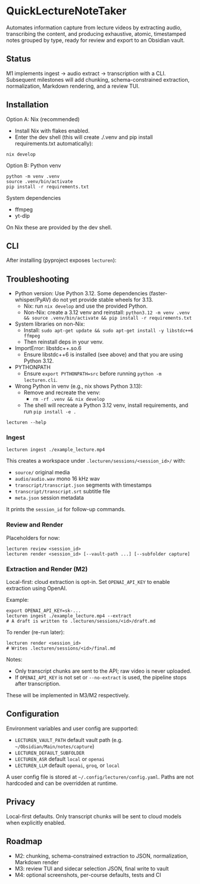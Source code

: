 # QuickLectureNoteTaker

Automates information capture from lecture videos by extracting audio, transcribing the content, and producing exhaustive, atomic, timestamped notes grouped by type, ready for review and export to an Obsidian vault.

## Status

M1 implements ingest → audio extract → transcription with a CLI. Subsequent milestones will add chunking, schema-constrained extraction, normalization, Markdown rendering, and a review TUI.

## Installation

Option A: Nix (recommended)

- Install Nix with flakes enabled.
- Enter the dev shell (this will create ./.venv and pip install requirements.txt automatically):

```
nix develop
```

Option B: Python venv
```
python -m venv .venv
source .venv/bin/activate
pip install -r requirements.txt
```

System dependencies

- ffmpeg
- yt-dlp

On Nix these are provided by the dev shell.

## CLI

After installing (pyproject exposes `lecturen`):

## Troubleshooting

- Python version: Use Python 3.12. Some dependencies (faster-whisper/PyAV) do not yet provide stable wheels for 3.13.
  - Nix: run `nix develop` and use the provided Python.
  - Non-Nix: create a 3.12 venv and reinstall: `python3.12 -m venv .venv && source .venv/bin/activate && pip install -r requirements.txt`
- System libraries on non-Nix:
  - Install: `sudo apt-get update && sudo apt-get install -y libstdc++6 ffmpeg`
  - Then reinstall deps in your venv.
- ImportError: libstdc++.so.6
  - Ensure libstdc++6 is installed (see above) and that you are using Python 3.12.
- PYTHONPATH
  - Ensure `export PYTHONPATH=src` before running `python -m lecturen.cli`.
- Wrong Python in venv (e.g., nix shows Python 3.13):
  - Remove and recreate the venv:
    - `rm -rf .venv && nix develop`
  - The shell will recreate a Python 3.12 venv, install requirements, and run `pip install -e .`


```
lecturen --help
```

### Ingest

```
lecturen ingest ./example_lecture.mp4
```

This creates a workspace under `.lecturen/sessions/<session_id>/` with:

- `source/` original media
- `audio/audio.wav` mono 16 kHz wav
- `transcript/transcript.json` segments with timestamps
- `transcript/transcript.srt` subtitle file
- `meta.json` session metadata

It prints the `session_id` for follow-up commands.

### Review and Render

Placeholders for now:

```
lecturen review <session_id>
lecturen render <session_id> [--vault-path ...] [--subfolder capture]
```

### Extraction and Render (M2)

Local-first: cloud extraction is opt-in. Set `OPENAI_API_KEY` to enable extraction using OpenAI.

Example:
```
export OPENAI_API_KEY=sk-...
lecturen ingest ./example_lecture.mp4 --extract
# A draft is written to .lecturen/sessions/<id>/draft.md
```

To render (re-run later):
```
lecturen render <session_id>
# Writes .lecturen/sessions/<id>/final.md
```

Notes:
- Only transcript chunks are sent to the API; raw video is never uploaded.
- If `OPENAI_API_KEY` is not set or `--no-extract` is used, the pipeline stops after transcription.

These will be implemented in M3/M2 respectively.

## Configuration

Environment variables and user config are supported:

- `LECTUREN_VAULT_PATH` default vault path (e.g. `~/Obsidian/Main/notes/capture`)
- `LECTUREN_DEFAULT_SUBFOLDER`
- `LECTUREN_ASR` default `local` or `openai`
- `LECTUREN_LLM` default `openai`, `groq`, or `local`

A user config file is stored at `~/.config/lecturen/config.yaml`. Paths are not hardcoded and can be overridden at runtime.

## Privacy

Local-first defaults. Only transcript chunks will be sent to cloud models when explicitly enabled.

## Roadmap

- M2: chunking, schema-constrained extraction to JSON, normalization, Markdown render
- M3: review TUI and sidecar selection JSON, final write to vault
- M4: optional screenshots, per-course defaults, tests and CI
